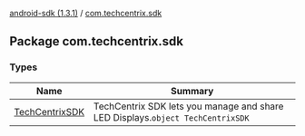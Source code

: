 [android-sdk (1.3.1)](../index.md) / [com.techcentrix.sdk](./index.md)

## Package com.techcentrix.sdk

### Types

| Name | Summary |
|---|---|
| [TechCentrixSDK](-tech-centrix-s-d-k/index.md) | TechCentrix SDK lets you manage and share LED Displays.`object TechCentrixSDK` |
